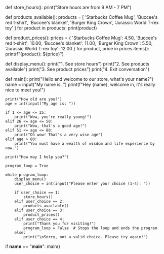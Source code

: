 def store_hours():
    print("Store hours are from 9 AM - 7 PM")

def products_available():
    products = [
        'Starbucks Coffee Mug',
        'Buccee\'s red t-shirt',
        'Buccee\'s blanket',
        'Burger King Crown',
        'Jurassic World T-rex toy'
    ]
    for product in products:
        print(product)

def product_prices():
    prices = {
        'Starbucks Coffee Mug': 4.50,
        'Buccee\'s red t-shirt': 10.00,
        'Buccee\'s blanket': 11.00,
        'Burger King Crown': 5.50,
        'Jurassic World T-rex toy': 12.00
    }
    for product, price in prices.items():
        print(f"{product}: ${price}")

def display_menu():
    print("1. See store hours")
    print("2. See products available")
    print("3. See product prices")
    print("4. Exit conversation")

def main():
    print("Hello and welcome to our store, what's your name?")
    name = input("My name is: ")
    print(f"Hey {name}, welcome in, it's really nice to meet you!")
    
    print("How old are you?")
    age = int(input("My age is: "))
    
    if 1 <= age <= 25:
        print("Wow, you're really young!")
    elif 26 <= age <= 50:
        print("Wow, that's a good age!")
    elif 51 <= age <= 80:
        print("Oh wow! That's a very wise age")
    elif age > 80:
        print("You must have a wealth of wisdom and life experience by now.")
    
    print("How may I help you?")
    
    program_loop = True
    
    while program_loop:
        display_menu()
        user_choice = int(input("Please enter your choice (1-4): "))
        
        if user_choice == 1:
            store_hours()
        elif user_choice == 2:
            products_available()
        elif user_choice == 3:
            product_prices()
        elif user_choice == 4:
            print("Thank you for visiting!")
            program_loop = False  # Stops the loop and ends the program
        else:
            print("\nSorry, not a valid choice. Please try again!")

if __name__ == "__main__":
    main()
